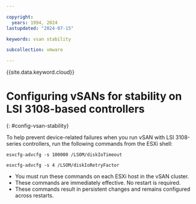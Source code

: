 ```yaml
---

copyright:
  years: 1994, 2024
lastupdated: "2024-07-15"

keywords: vsan stability

subcollection: vmware

---
```


{{site.data.keyword.cloud}}

# Configuring vSANs for stability on LSI 3108-based controllers
{: #config-vsan-stability}

To help prevent device-related failures when you run vSAN with LSI 3108-series controllers, run the following commands from the ESXi shell:

   `esxcfg-advcfg -s 100000 /LSOM/diskIoTimeout`

   `esxcfg-advcfg -s 4 /LSOM/diskIoRetryFactor`

* You must run these commands on each ESXi host in the vSAN cluster.
* These commands are immediately effective. No restart is required.
* These commands result in persistent changes and remains configured across restarts.
